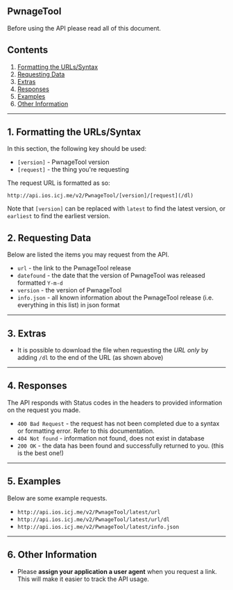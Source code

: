 ## PwnageTool

Before using the API please read all of this document.

## Contents

1. [Formatting the URLs/Syntax](#formatting)
2. [Requesting Data](#requests)
3. [Extras](#extras)
4. [Responses](#responses)
5. [Examples](#examples)
6. [Other Information](#other)

---

## 1. Formatting the URLs/Syntax<a id="formatting"></a>

In this section, the following key should be used:

* `[version]` - PwnageTool version
* `[request]` - the thing you're requesting

The request URL is formatted as so:

`http://api.ios.icj.me/v2/PwnageTool/[version]/[request](/dl)`

Note that `[version]` can be replaced with `latest` to find the latest version, or `earliest` to find the earliest version.

## 2. Requesting Data<a id="requests"></a>

Below are listed the items you may request from the API.

* `url` - the link to the PwnageTool release
* `datefound` - the date that the version of PwnageTool was released formatted `Y-m-d`
* `version` - the version of PwnageTool
* `info.json` - all known information about the PwnageTool release (i.e. everything in this list) in json format

---

## 3. Extras<a id="extras"></a>

* It is possible to download the file when requesting the _URL only_ by adding `/dl` to the end of the URL (as shown above)

---

## 4. Responses<a id="responses"></a>

The API responds with Status codes in the headers to provided information on the request you made.

* `400 Bad Request` - the request has not been completed due to a syntax or formatting error. Refer to this documentation.
* `404 Not found` - information not found, does not exist in database
* `200 OK` - the data has been found and successfully returned to you. (this is the best one!)

--- 

## 5. Examples<a id="examples"></a>

Below are some example requests.

* `http://api.ios.icj.me/v2/PwnageTool/latest/url`
* `http://api.ios.icj.me/v2/PwnageTool/latest/url/dl`
* `http://api.ios.icj.me/v2/PwnageTool/latest/info.json`

---

## 6. Other Information<a id="other"></a>

* Please **assign your application a user agent** when you request a link. This will make it easier to track the API usage.

